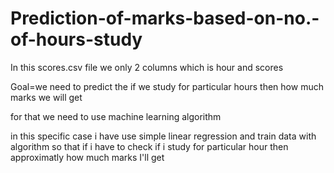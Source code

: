 # Prediction-of-marks-based-on-no.-of-hours-study
In this scores.csv file we only 2 columns which is hour and scores

Goal=we need to predict the if we study for particular hours then how much marks we will get

for that we need to use machine learning algorithm 

in this specific case i have use simple linear regression and train data with algorithm so that if i have to check if i study for particular hour then approximatly how much marks I'll get
